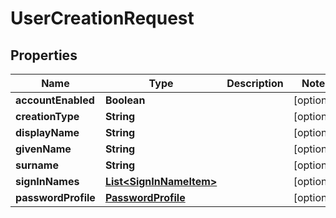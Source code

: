 
# UserCreationRequest

## Properties
Name | Type | Description | Notes
------------ | ------------- | ------------- | -------------
**accountEnabled** | **Boolean** |  |  [optional]
**creationType** | **String** |  |  [optional]
**displayName** | **String** |  |  [optional]
**givenName** | **String** |  |  [optional]
**surname** | **String** |  |  [optional]
**signInNames** | [**List&lt;SignInNameItem&gt;**](SignInNameItem.md) |  |  [optional]
**passwordProfile** | [**PasswordProfile**](PasswordProfile.md) |  |  [optional]



